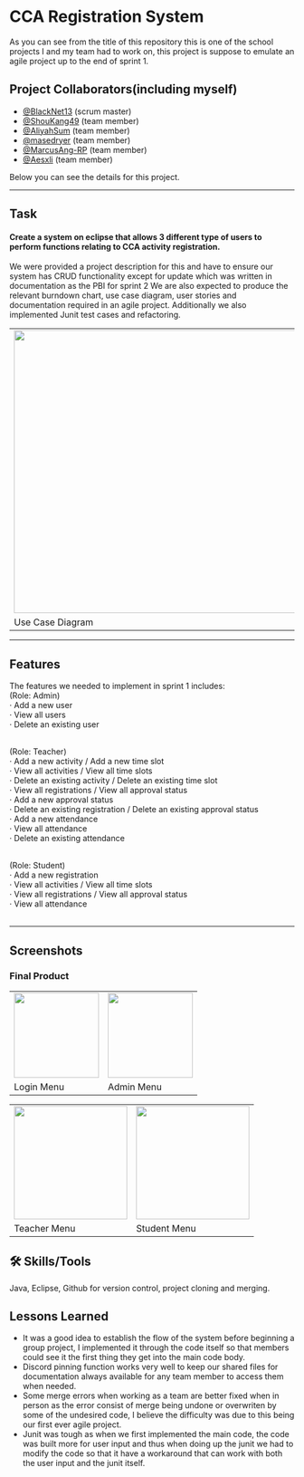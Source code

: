 # CCA Registration System
As you can see from the title of this repository this is one of the school projects I and my team had to work on, this project is suppose to emulate an agile project up to the end of sprint 1.

## Project Collaborators(including myself)
- [@BlackNet13](https://github.com/BlackNet13) (scrum master)
- [@ShouKang49](https://github.com/ShouKang49) (team member)
- [@AliyahSum](https://github.com/AliyahSum) (team member)
- [@masedryer](https://github.com/masedryer) (team member)
- [@MarcusAng-RP](https://github.com/MarcusAng-RP) (team member)
- [@Aesxli](https://github.com/Aesxli) (team member)

Below you can see the details for this project.

<hr>

## Task
#### Create a system on eclipse that allows 3 different type of users to perform functions relating to CCA activity registration.
We were provided a project description for this and have to ensure our system has CRUD functionality except for update which was written in documentation as the PBI for sprint 2 We are also expected to produce the relevant burndown chart, use case diagram, user stories and documentation required in an agile project. Additionally we also implemented Junit test cases and refactoring.

<table>
  <tr>
    <td>
       <img src="https://github.com/BlackNet13/C206_CaseStudy/assets/123053395/538168e2-9002-4caf-8221-e16efdef94bd" height ="500"/>
    </td>
  </tr>
  <tr>
    <td>Use Case Diagram</td>
  </tr>
</table>

<hr>

## Features
The features we needed to implement in sprint 1 includes:<br>
(Role: Admin)<br>
· Add a new user<br>
· View all users<br>
· Delete an existing user<br><br>

(Role: Teacher)<br>
· Add a new activity / Add a new time slot<br>
· View all activities / View all time slots<br>
· Delete an existing activity / Delete an existing time slot<br>
· View all registrations / View all approval status<br>
· Add a new approval status<br>
· Delete an existing registration / Delete an existing approval status<br>
· Add a new attendance<br>
· View all attendance<br>
· Delete an existing attendance<br><br>

(Role: Student)<br>
· Add a new registration<br>
· View all activities / View all time slots<br>
· View all registrations / View all approval status<br> 
· View all attendance<br><br>

<hr>

## Screenshots

### Final Product
<table>
  <tr>
    <td>
    <!--<img src="https://your-image-url.type" width="100" height="100">-->
  <img src="https://github.com/BlackNet13/C206_CaseStudy/assets/123053395/1f5263ab-850d-4146-b5ab-35f955eac29f" height ="150"/>
</td>
    <td>
      <img src="https://github.com/BlackNet13/C206_CaseStudy/assets/123053395/11b8f31a-8aa0-4f0a-9cd2-0e2b485faea4" height ="150"/>
    </td>
    </tr>
  <tr>
    <td>Login Menu</td> 
    <td>Admin Menu</td>
  </tr>
</table>

<table>
  <tr>
    <td>
  <img src="https://github.com/BlackNet13/C206_CaseStudy/assets/123053395/95418802-9e1c-4f0a-8f8c-818617b984d9" height ="200"/>

</td>
    <td>
      <img src="https://github.com/BlackNet13/C206_CaseStudy/assets/123053395/d0b05b04-da5f-4fa8-ae60-4e88a8d3aaae" height ="200"/>
    </td>
    </tr>
  <tr>
    <td>Teacher Menu</td> 
    <td>Student Menu</td>
  </tr>
</table>


## 🛠 Skills/Tools
Java, Eclipse, Github for version control, project cloning and merging.

## Lessons Learned
- It was a good idea to establish the flow of the system before beginning a group project, I implemented it through the code itself so that members could see it the first thing they get into the main code body.
- Discord pinning function works very well to keep our shared files for documentation always available for any team member to access them when needed.
- Some merge errors when working as a team are better fixed when in person as the error consist of merge being undone or overwriten by some of the undesired code, I believe the difficulty was due to this being our first ever agile project.
- Junit was tough as when we first implemented the main code, the code was built more for user input and thus when doing up the junit we had to modify the code so that it have a workaround that can work with both the user input and the junit itself.
